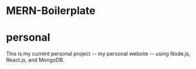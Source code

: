 # MERN-Boilerplate
# personal

This is my current personal project -- my personal website -- using Node.js, React.js, and MongoDB.